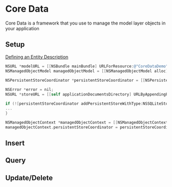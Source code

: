 # Core Data
Core Data is a framework that you use to manage the model layer objects in your application

## Setup
[Defining an Entity Description](https://developer.apple.com/library/mac/documentation/Cocoa/Conceptual/CoreData/KeyConcepts.html#//apple_ref/doc/uid/TP40001075-CH30-SW1)
```objectivec
NSURL *modelURL = [[NSBundle mainBundle] URLForResource:@"CoreDataDemo" withExtension:@"momd"];
NSManagedObjectModel managedObjectModel = [[NSManagedObjectModel alloc] initWithContentsOfURL:modelURL];
    
NSPersistentStoreCoordinator *persistentStoreCoordinator = [[NSPersistentStoreCoordinator alloc] initWithManagedObjectModel:managedObjectModel];

NSError *error = nil;
NSURL *storeURL = [[self applicationDocumentsDirectory] URLByAppendingPathComponent:@"CoreDataDemo.sqlite"];

if (![persistentStoreCoordinator addPersistentStoreWithType:NSSQLiteStoreType configuration:nil URL:storeURL options:nil error:&error]) {
...
}

NSManagedObjectContext *managedObjectContext = [[NSManagedObjectContext alloc] initWithConcurrencyType:NSMainQueueConcurrencyType];
managedObjectContext.persistentStoreCoordinator = persistentStoreCoordinator;
```



## Insert

## Query

## Update/Delete 
